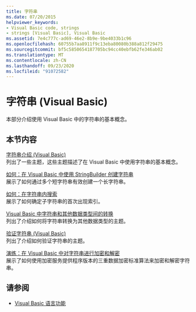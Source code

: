 ```yaml
---
title: 字符串
ms.date: 07/20/2015
helpviewer_keywords:
- Visual Basic code, strings
- strings [Visual Basic], Visual Basic
ms.assetid: 7e4c777c-ad69-46e2-8b9e-9be4033b1c96
ms.openlocfilehash: 60755b7aa8911f9c13eba80080b388a812f29475
ms.sourcegitcommit: bf5c5850654187705bc94cc40ebfb62fe346ab02
ms.translationtype: MT
ms.contentlocale: zh-CN
ms.lasthandoff: 09/23/2020
ms.locfileid: "91072582"
---
```

# <a name="strings-in-visual-basic"></a>字符串 (Visual Basic)

本部分介绍使用 Visual Basic 中的字符串的基本概念。  
  
## <a name="in-this-section"></a>本节内容  

 [字符串介绍 (Visual Basic)](introduction-to-strings.md)  
 列出了一些主题，这些主题描述了在 Visual Basic 中使用字符串的基本概念。  
  
 [如何：在 Visual Basic 中使用 StringBuilder 创建字符串](how-to-create-strings-using-a-stringbuilder.md)  
 展示了如何通过多个短字符串有效创建一个长字符串。  
  
 [如何：在字符串内搜索](how-to-search-within-a-string.md)  
 展示了如何确定子字符串的首次出现索引。  
  
 [Visual Basic 中字符串和其他数据类型间的转换](converting-between-strings-and-other-data-types.md)  
 列出了介绍如何将字符串转换为其他数据类型的主题。  
  
 [验证字符串 (Visual Basic)](validating-strings.md)  
 列出了介绍如何验证字符串的主题。  
  
 [演练：在 Visual Basic 中对字符串进行加密和解密](walkthrough-encrypting-and-decrypting-strings.md)  
 展示了如何使用加密服务提供程序版本的三重数据加密标准算法来加密和解密字符串。  
  
## <a name="see-also"></a>请参阅

- [Visual Basic 语言功能](../index.md)
